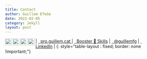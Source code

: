 ```yaml
---
title: Contact
author: Guillem EfeGe
date: 2022-02-05
category: Jekyll
layout: post
---
```


| [<img align="left" alt="guillem.cat" width="22px" src="http://cdn.jsdelivr.net/npm/simple-icons@v3/icons/safari.svg" />&nbsp; pro.guillem.cat ][guillem_cat] | [<img align="left" alt="Youtube" width="22px" src="http://cdn.jsdelivr.net/npm/simple-icons@v3/icons/youtube.svg" /> &nbsp;  Booster 🚀 Skills][youtube] | [<img align="left" alt="Twitter" width="22px" src="http://cdn.jsdelivr.net/npm/simple-icons@v3/icons/twitter.svg" /> &nbsp; @guillemfg][twitter] | [<img align="left" alt="LinkedIn" width="22px" src="http://cdn.jsdelivr.net/npm/simple-icons@v3/icons/linkedin.svg" /> &nbsp; LinkedIn][linkedin] |
{: style="table-layout : fixed; border: none !important;"}

[linkedin]: https://www.linkedin.com/in/gfernandezg/
[guillem_cat]: https://pro.guillem.cat
[youtube]: https://www.youtube.com/channel/UCoH5lIMP8IcwHTQsWypSA2Q
[twitter]: https://twitter.com/guillemfg?lang=en